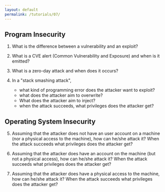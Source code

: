 ```yaml
---
layout: default
permalink: /tutorials/07/
---
```


## Program Insecurity

1. What is the difference between a vulnerability and an exploit?

2. What is a CVE alert (Common Vulnerability and Exposure) and when is it emitted?

3. What is a zero-day attack and when does it occurs?

4. In a "stack smashing attack",

    - what kind of programming error does the attacker want to exploit?
    - what does the attacker aim to overwrite?
    - What does the attacker aim to inject?
    - when the attack succeeds, what privileges does the attacker get?

## Operating System Insecurity

5. Assuming that the attacker does not have an user account on a machine (nor a physical access to the machine), how can he/she attack it? When the attack succeeds what privileges does the attacker get?

6. Assuming that the attacker does have an account on the machine (but not a physical access), how can he/she attack it? When the attack succeeds what privileges does the attacker get?

7. Assuming that the attacker does have a physical access to the machine, how can he/she attack it? When the attack succeeds what privileges does the attacker get?
